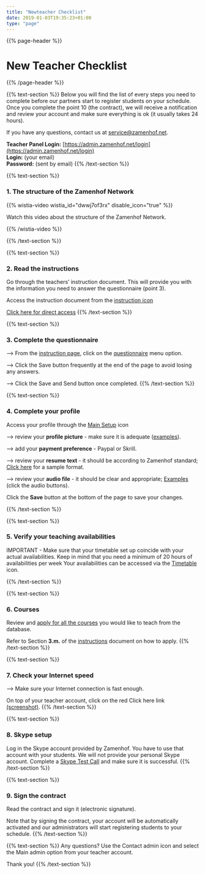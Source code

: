 ```yaml
---
title: "Newteacher Checklist"
date: 2019-01-03T19:35:23+01:00
type: "page"
---
```


{{% page-header %}}

# New Teacher Checklist

{{% /page-header %}}

{{% text-section %}}
Below you will find the list of every steps you need to complete before our partners start to register students on your schedule.
Once you complete the point 10 (the contract), we will receive a notification and review your account and make sure everything is ok (it usually takes 24 hours).

If you have any questions, contact us at [service@zamenhof.net](mailto:service@zamenhof.net).

**Teacher Panel Login:** [https://admin.zamenhof.net/login](https://admin.zamenhof.net/login)   
**Login:** (your email)  
**Password:** (sent by email)
{{% /text-section %}}



{{% text-section %}}
### 1. The structure of the Zamenhof Network
 
 
{{% wistia-video wistia_id="dwwj7of3rx" disable_icon="true" %}}

Watch this video about the structure of the Zamenhof Network.

{{% /wistia-video %}}


{{% /text-section %}}


{{% text-section %}}
### 2. Read the instructions
Go through the teachers’ instruction document. This will provide you with the information you need to answer the questionnaire (point 3).

Access the instruction document from the [instruction icon](https://content.screencast.com/users/nouxious/folders/Snagit/media/c9bfca76-7893-4884-9485-62ef68dc1855/2017-07-29_23-45-09.png)

[Click here for direct access](https://admin.zamenhof.net/forum/instructions/index/teacher)
{{% /text-section %}}



{{% text-section %}}
### 3. Complete the questionnaire

–> From the [instruction page](https://admin.zamenhof.net/forum/instructions/index/teacher),
click on the [questionnaire](https://content.screencast.com/users/nouxious/folders/Snagit/media/8d499042-19f3-4722-a04b-b7116a91695e/2017-07-29_23-39-07.png) menu option.

–> Click the Save button frequently at the end of the page to avoid losing any answers.

–> Click the Save and Send button once completed.
{{% /text-section %}}



{{% text-section %}}
### 4. Complete your profile

Access your profile through the [Main Setup](https://content.screencast.com/users/nouxious/folders/Snagit/media/097fee3b-5c61-4cdd-bd96-69c31c43303e/2017-07-29_23-45-09.png) icon

–> review your **profile picture** - make sure it is adequate ([examples](https://zamenhof.net/teachers/)).

–> add your **payment preference** - Paypal or Skrill.

–> review your **resume text** - it should be according to Zamenhof standard; [Click here](https://docs.google.com/document/d/1TcRZuZKGo_LaJQYa7fqStdjXETvFJKXJh8OCKNbHbUI/edit#) for a sample format.

–> review your **audio file** - it should be clear and appropriate; [Examples](https://zamenhof.net/teachers/) (click the audio buttons).

Click the **Save** button at the bottom of the page to save your changes.


{{% /text-section %}}



{{% text-section %}}
### 5. Verify your teaching availabilities

IMPORTANT - Make sure that your timetable set up coincide with your actual availabilities.
Keep in mind that you need a minimum of 20 hours of availabilities per week Your availabilities can be accessed via the
[Timetable](https://content.screencast.com/users/nouxious/folders/Snagit/media/cd6820a6-7895-4d28-9102-4151da20fceb/2017-07-29_23-45-09.png) icon.

{{% /text-section %}}



{{% text-section %}}
### 6. Courses

Review and [apply for all the courses](https://admin.zamenhof.net/teacher/addEditCoursesAppl.php)
you would like to teach from the database.

Refer to Section **3.m.** of the [instructions](http://admin.zamenhof.net/forum/instructions/index/teacher) document on how to apply.
{{% /text-section %}}



{{% text-section %}}
### 7. Check your Internet speed

–> Make sure your Internet connection is fast enough.

On top of your teacher account, click on the red Click here link [(screenshot)](http://content.screencast.com/users/nouxious/folders/Snagit/media/4a6afbf5-ccaa-4b6e-8cc8-e133988b266b/2015-03-24_15-23-24.png).
{{% /text-section %}}



{{% text-section %}}
### 8. Skype setup
Log in the Skype account provided by Zamenhof. You have to use that account with your students.
We will not provide your personal Skype account.
Complete a [Skype Test Call](https://support.skype.com/en/faq/FA265/how-can-i-make-a-test-call-in-skype-for-windows-desktop?cm_mmc=AFCJ%7C1250_B1-_-10576637-4003003) and make sure it is successful.
{{% /text-section %}}



{{% text-section %}}
### 9. Sign the contract

Read the contract and sign it (electronic signature). 

Note that by signing the contract, your account will be automatically activated and our administrators will start registering students to your schedule.
{{% /text-section %}}


{{% text-section %}}
Any questions? Use the Contact admin icon and select the Main admin option from your teacher account.

Thank you!
{{% /text-section %}}
